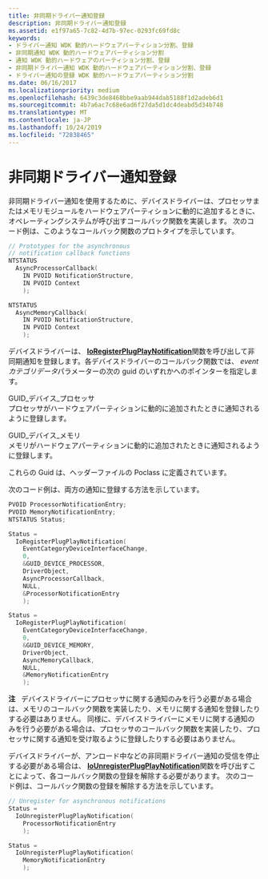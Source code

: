 ```yaml
---
title: 非同期ドライバー通知登録
description: 非同期ドライバー通知登録
ms.assetid: e1f97a65-7c82-4d7b-97ec-0293fc69fd8c
keywords:
- ドライバー通知 WDK 動的ハードウェアパーティション分割、登録
- 非同期通知 WDK 動的ハードウェアパーティション分割
- 通知 WDK 動的ハードウェアのパーティション分割、登録
- 非同期ドライバー通知 WDK 動的ハードウェアパーティション分割、登録
- ドライバー通知の登録 WDK 動的ハードウェアパーティション分割
ms.date: 06/16/2017
ms.localizationpriority: medium
ms.openlocfilehash: 6439c3de8468bbe9aab944dab5188f1d2adeb6d1
ms.sourcegitcommit: 4b7a6ac7c68e6ad6f27da5d1dc4deabd5d34b748
ms.translationtype: MT
ms.contentlocale: ja-JP
ms.lasthandoff: 10/24/2019
ms.locfileid: "72838465"
---
```

# <a name="registering-for-asynchronous-driver-notification"></a>非同期ドライバー通知登録


非同期ドライバー通知を使用するために、デバイスドライバーは、プロセッサまたはメモリモジュールをハードウェアパーティションに動的に追加するときに、オペレーティングシステムが呼び出すコールバック関数を実装します。 次のコード例は、このようなコールバック関数のプロトタイプを示しています。

```cpp
// Prototypes for the asynchronous
// notification callback functions
NTSTATUS
  AsyncProcessorCallback(
    IN PVOID NotificationStructure,
    IN PVOID Context
    );

NTSTATUS
  AsyncMemoryCallback(
    IN PVOID NotificationStructure,
    IN PVOID Context
    );
```

デバイスドライバーは、 [**IoRegisterPlugPlayNotification**](https://docs.microsoft.com/windows-hardware/drivers/ddi/wdm/nf-wdm-ioregisterplugplaynotification)関数を呼び出して非同期通知を登録します。各デバイスドライバーのコールバック関数では、 *eventカテゴリデータ*パラメーターの次の guid のいずれかへのポインターを指定します。

<a href="" id="guid-device-processor"></a>GUID\_デバイス\_プロセッサ  
プロセッサがハードウェアパーティションに動的に追加されたときに通知されるように登録します。

<a href="" id="guid-device-memory"></a>GUID\_デバイス\_メモリ  
メモリがハードウェアパーティションに動的に追加されたときに通知されるように登録します。

これらの Guid は、ヘッダーファイルの Poclass に定義されています。

次のコード例は、両方の通知に登録する方法を示しています。

```cpp
PVOID ProcessorNotificationEntry;
PVOID MemoryNotificationEntry;
NTSTATUS Status;

Status =
  IoRegisterPlugPlayNotification(
    EventCategoryDeviceInterfaceChange,
    0,
    &GUID_DEVICE_PROCESSOR,
    DriverObject,
    AsyncProcessorCallback,
    NULL,
    &ProcessorNotificationEntry
    );

Status =
  IoRegisterPlugPlayNotification(
    EventCategoryDeviceInterfaceChange,
    0,
    &GUID_DEVICE_MEMORY,
    DriverObject,
    AsyncMemoryCallback,
    NULL,
    &MemoryNotificationEntry
    );
```

**注**   デバイスドライバーにプロセッサに関する通知のみを行う必要がある場合は、メモリのコールバック関数を実装したり、メモリに関する通知を登録したりする必要はありません。 同様に、デバイスドライバーにメモリに関する通知のみを行う必要がある場合は、プロセッサのコールバック関数を実装したり、プロセッサに関する通知を受け取るように登録したりする必要はありません。

 

デバイスドライバーが、アンロード中などの非同期ドライバー通知の受信を停止する必要がある場合は、 [**IoUnregisterPlugPlayNotification**](https://docs.microsoft.com/windows-hardware/drivers/ddi/wdm/nf-wdm-iounregisterplugplaynotification)関数を呼び出すことによって、各コールバック関数の登録を解除する必要があります。 次のコード例は、コールバック関数の登録を解除する方法を示しています。

```cpp
// Unregister for asynchronous notifications
Status =
  IoUnregisterPlugPlayNotification(
    ProcessorNotificationEntry
    );

Status =
  IoUnregisterPlugPlayNotification(
    MemoryNotificationEntry
    );
```

 

 




